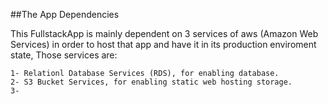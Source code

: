 ##The App Dependencies

This FullstackApp is mainly dependent on 3 services of aws (Amazon Web Services) in order to host that app and have it in its production enviroment state, Those services are:

    1- Relationl Database Services (RDS), for enabling database.
    2- S3 Bucket Services, for enabling static web hosting storage.
    3-  